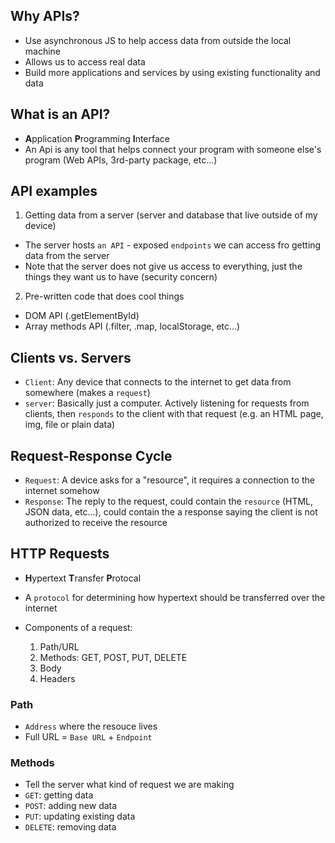 ## Why APIs?
- Use asynchronous JS to help access data from outside the local machine
- Allows us to access real data
- Build more applications and services by using existing functionality and data

## What is an API? 
- **A**pplication **P**rogramming **I**nterface
- An Api is any tool that helps connect your program with someone else's program (Web APIs, 3rd-party package, etc...)

## API examples
1. Getting data from a server (server and database that live outside of my device)
- The server hosts `an API` - exposed `endpoints` we can access fro getting data from the server
- Note that the server does not give us access to everything, just the things they want us to have (security concern)

2. Pre-written code that does cool things
- DOM API (.getElementById)
- Array methods API (.filter, .map, localStorage, etc...)

## Clients vs. Servers
- `Client`: Any device that connects to the internet to get data from somewhere (makes a `request`)
- `server`: Basically just a computer. Actively listening for requests from clients, then `responds` to the client with that request (e.g. an HTML page, img, file or plain data)

## Request-Response Cycle
- `Request`: A device asks for a "resource", it requires a connection to the internet somehow
- `Response`: The reply to the request, could contain the `resource` (HTML, JSON data, etc...), could contain the a response saying the client is not authorized to receive the resource

## HTTP Requests
- **H**ypertext **T**ransfer **P**rotocal
- A `protocol` for determining how hypertext should be transferred over the internet

- Components of a request: 
    1. Path/URL
    2. Methods: GET, POST, PUT, DELETE
    3. Body
    4. Headers

### Path
- `Address` where the resouce lives
- Full URL = `Base URL` + `Endpoint`

### Methods
- Tell the server what kind of request we are making
- `GET`: getting data
- `POST`: adding new data
- `PUT`: updating existing data
- `DELETE`: removing data
